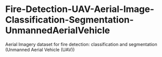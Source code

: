 # Fire-Detection-UAV-Aerial-Image-Classification-Segmentation-UnmannedAerialVehicle
Aerial Imagery dataset for fire detection: classification and segmentation (Unmanned Aerial Vehicle (UAV))
